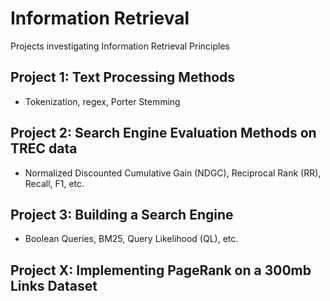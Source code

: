 # Information Retrieval

Projects investigating Information Retrieval Principles

## Project 1: Text Processing Methods
- Tokenization, regex, Porter Stemming

## Project 2: Search Engine Evaluation Methods on TREC data
- Normalized Discounted Cumulative Gain (NDGC), Reciprocal Rank (RR), Recall, F1, etc.

## Project 3: Building a Search Engine
- Boolean Queries, BM25, Query Likelihood (QL), etc.

## Project X: Implementing PageRank on a 300mb Links Dataset

